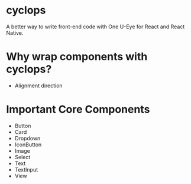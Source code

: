# cyclops

A better way to write front-end code with One U-Eye for React and React Native.

# Why wrap components with cyclops?

-   Alignment direction

# Important Core Components

-   Button
-   Card
-   Dropdown
-   IconButton
-   Image
-   Select
-   Text
-   TextInput
-   View
